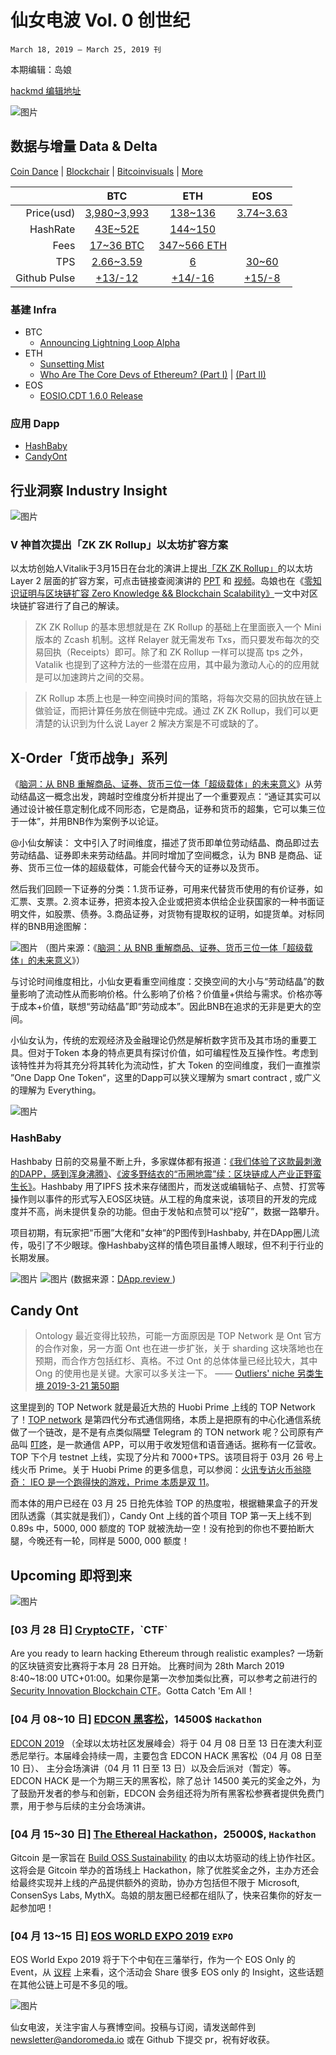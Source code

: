 # 仙女电波  Vol. 0 创世纪
`March 18, 2019 – March 25, 2019 刊`

本期编辑：岛娘

[hackmd 编辑地址](https://hackmd.io/s/Sku7Wxa_4)


![图片](https://uploader.shimo.im/f/wagpH0sCBnYUyEt1.png!thumbnail)

## 数据与增量 Data & Delta

[Coin Dance](https://coin.dance/) | [Blockchair](https://blockchair.com/) | [Bitcoinvisuals](https://bitcoinvisuals.com/) | [More](https://medium.com/@chainnews/%E9%80%81%E4%BD%A0-22-%E4%B8%AA%E9%93%BE%E4%B8%8A%E6%95%B0%E6%8D%AE%E8%B5%84%E6%BA%90%E4%B8%8E%E5%8F%AF%E8%A7%86%E5%8C%96%E5%88%A9%E5%99%A8-%E6%B4%9E%E7%A9%BF%E5%8A%A0%E5%AF%86%E6%8A%95%E8%B5%84%E9%87%8D%E9%87%8D%E8%BF%B7%E9%9B%BE-b57f5b4b5727)

| | BTC | ETH | EOS |
|---:|:--:|:--:|:--:|
|Price(usd)| [3,980~3,993](https://www.coingecko.com/zh/%E6%95%B0%E5%AD%97%E8%B4%A7%E5%B8%81/%E4%BB%A5%E5%A4%AA%E5%9D%8A/historical_data/usd?end_date=2019-03-25&start_date=2019-03-18#panel) | [138~136](https://www.coingecko.com/zh/%E6%95%B0%E5%AD%97%E8%B4%A7%E5%B8%81/%E4%BB%A5%E5%A4%AA%E5%9D%8A/historical_data/usd?end_date=2019-03-25&start_date=2019-03-18#panel)|[3.74~3.63](https://www.coingecko.com/zh/%E6%95%B0%E5%AD%97%E8%B4%A7%E5%B8%81/%E6%9F%9A%E5%AD%90%E5%B8%81/historical_data/usd?end_date=2019-03-25&start_date=2019-03-18#panel)|
| HashRate | [43E~52E](https://bitcoinvisuals.com/chain-hash-rate)  | [144~150](https://etherscan.io/chart/hashrate) | |
| Fees | [17~36 BTC]((https://www.blockchain.com/charts/transaction-fees)) | [347~566 ETH](https://etherscan.io/chart/transactionfee)| |
|TPS|[2.66~3.59](https://bitcoinvisuals.com/chain-tx-second)|[6](https://etherscan.io/chart/tx)|[30~60](https://eospark.com/titan?page=transactions-summary)|
|Github Pulse|[+13/-12](https://github.com/bitcoin/bitcoin/pulse)|[+14/-16](https://github.com/ethereum/go-ethereum/pulse)|[+15/-8](https://github.com/EOSIO/eos/pulse)|


### 基建 Infra
- BTC
  - [Announcing Lightning Loop Alpha](https://blog.lightning.engineering/posts/2019/03/20/loop.html)
- ETH
  - [Sunsetting Mist](https://medium.com/@avsa/sunsetting-mist-da21c8e943d2)
  - [Who Are The Core Devs of Ethereum? (Part I)](https://medium.com/ethex-market/who-are-the-core-devs-of-ethereum-part-i-beb342aaaff0) | [(Part II)](https://medium.com/ethex-market/who-are-the-core-devs-of-ethereum-part-ii-3f64b4e5850a)
- EOS
  - [EOSIO.CDT 1.6.0 Release](https://medium.com/@eosio/eosio-cdt-version-1-6-0-building-towards-a-more-seamless-contract-development-experience-2816084a4615)


### 应用 Dapp
* [HashBaby](http://hashbaby.com)
* [CandyOnt](https://candy.ont.io)


## 行业洞察 Industry Insight 
![图片](https://uploader.shimo.im/f/emne5rAAxEMyoZRZ.png!thumbnail)

### V 神首次提出「ZK ZK Rollup」以太坊扩容方案 
以太坊创始人Vitalik于3月15日在台北的演讲上提出[「ZK ZK Rollup」](https://medium.com/@trenton.v/transcript-scalable-blockchains-as-data-layers-vitalik-buterin-11aa18b37e07)的以太坊 Layer 2 层面的扩容方案，可点击链接查阅演讲的 [PPT](https://docs.google.com/presentation/d/1EVjrZhoxw-ikzelFGGv7czxuJsIIWfl5I-CPIlnjsME/edit#slide=id.p) 和 [视频](https://www.youtube.com/watch?v=mOm47gBMfg8)。岛娘也在《[零知识证明与区块链扩容 Zero Knowledge && Blockchain Scalability》](https://hackmd.io/s/rJ5xKzeuN#%E9%9B%B6%E7%9F%A5%E8%AF%86%E8%AF%81%E6%98%8E%E4%B8%8E%E5%8C%BA%E5%9D%97%E9%93%BE%E6%89%A9%E5%AE%B9-Zero-Knowledge-ampamp-Blockchain-Scalability)一文中对区块链扩容进行了自己的解读。

>ZK ZK Rollup 的基本思想就是在 ZK Rollup 的基础上在里面嵌入一个 Mini 版本的 Zcash 机制。这样 Relayer 就无需发布 Txs，而只要发布每次的交易回执（Receipts）即可。除了和 ZK Rollup 一样可以提高 tps 之外，Vatalik 也提到了这种方法的一些潜在应用，其中最为激动人心的的应用就是可以加速跨片之间的交易。

>ZK Rollup 本质上也是一种空间换时间的策略，将每次交易的回执放在链上做验证，而把计算任务放在侧链中完成。通过 ZK ZK Rollup，我们可以更清楚的认识到为什么说 Layer 2 解决方案是不可或缺的了。 
## X-Order「货币战争」系列
《[脑洞：从 BNB 重解商品、证券、货币三位一体「超级载体」的未来意义](https://www.chainnews.com/articles/942975463413.htm)》从劳动结晶这一概念出发，跨越时空维度分析并提出了一个重要观点：“通证其实可以通过设计被任意定制化成不同形态，它是商品，证券和货币的超集，它可以集三位于一体”，并用BNB作为案例予以论证。

@小仙女解读：
文中引入了时间维度，描述了货币即单位劳动结晶、商品即过去劳动结晶、证券即未来劳动结晶。并同时增加了空间概念，认为 BNB 是商品、证券、货币三位一体的超级载体，可能会代替今天的证券以及货币。

然后我们回顾一下证券的分类：1.货币证券，可用来代替货币使用的有价证券，如汇票、支票。2.资本证券，把资本投入企业或把资本供给企业获国家的一种书面证明文件，如股票、债券。3.商品证券，对货物有提取权的证明，如提货单。对标同样的BNB用途图解：

![图片](https://uploader.shimo.im/f/qpWJKWDWXGoMJRCs.png!thumbnail)
（图片来源：《[脑洞：从 BNB 重解商品、证券、货币三位一体「超级载体」的未来意义](https://www.chainnews.com/articles/942975463413.htm)》）

与讨论时间维度相比，小仙女更看重空间维度：交换空间的大小与“劳动结晶”的数量影响了流动性从而影响价格。什么影响了价格？价值量+供给与需求。价格亦等于成本+价值，联想“劳动结晶”即“劳动成本”。因此BNB在追求的无非是更大的空间。

小仙女认为，传统的宏观经济及金融理论仍然是解析数字货币及其市场的重要工具。但对于Token 本身的特点更具有探讨价值，如可编程性及互操作性。考虑到该特性并为将其充分将其转化为流动性，扩大 Token 的空间维度，我们一直推崇 ”One Dapp One Token“，这里的Dapp可以狭义理解为 smart contract , 或广义的理解为 Everything。



![图片](https://uploader.shimo.im/f/8UuseBzpdesLq3Ok.png!thumbnail)


### HashBaby 
Hashbaby 日前的交易量不断上升，多家媒体都有报道：[《我们体验了这款最刺激的DAPP，感到浑身沸腾》](https://mp.weixin.qq.com/s/yHOFMNnIwBNnp3AJrCvtug)、[《波多野结衣的“币圈地震”续：区块链成人产业正野蛮生长》](https://mp.weixin.qq.com/s/IYw7bhmfvxkIa9mWhEamSw)。Hashbaby 用了IPFS 技术来存储图片，而发送或编辑帖子、点赞、打赏等操作则以事件的形式写入EOS区块链。从工程的角度来说，该项目的开发的完成度并不高，尚未提供复杂的功能。但由于发帖和点赞可以“挖矿”，数据一路攀升。

项目初期，有玩家把“币圈”大佬和"女神“的P图传到Hashbaby, 并在DApp圈儿流传，吸引了不少眼球。像Hashbaby这样的情色项目虽博人眼球，但不利于行业的长期发展。


![图片](https://uploader.shimo.im/f/ALeO39QoxUY7oCEi.png!thumbnail)
![图片](https://uploader.shimo.im/f/hKV2ZpUmTrgelkYf.png!thumbnail)
(数据来源：[DApp.review ](https://dapp.review/dapp/10761/#hashbaby)) 

## Candy Ont
>Ontology 最近变得比较热，可能一方面原因是 TOP Network 是 Ont 官方的合作对象，另一方面 Ont 也在进一步扩张，关于 sharding 这块落地也在预期，而合作方包括红杉、真格。不过 Ont 的总体体量已经比较大，其中 Ong 的使用也是关键。大家可以多关注一下。
>—— [Outliers' niche 另类生境 2019-3-21 第50期](https://github.com/xorder-project/Outliers-niche/blob/master/outliers_niche_issue50.md)

这里提到的 TOP Network 就是最近大热的 Huobi Prime 上线的 TOP Network 了！[TOP network](https://www.topnetwork.org/) 是第四代分布式通信网络，本质上是把原有的中心化通信系统做了一个链改，是不是有点类似隔壁 Telegram 的 TON network 呢？公司原有产品叫 [叮咚](https://itunes.apple.com/tw/app/%E5%8F%AE%E5%92%9A-%E7%B6%B2%E7%B5%A1%E9%9B%BB%E8%A9%B1-%E5%9C%8B%E5%85%A7%E5%9C%8B%E9%9A%9B%E9%95%B7%E9%80%94/id588937297)，是一款通信 APP，可以用于收发短信和语音通话。据称有一亿营收。TOP 下个月 testnet 上线，实现了分片和 7000+TPS。该项目将于 03月 26 号上线火币 Prime。关于 Huobi Prime 的更多信息，可以参阅：[火讯专访火币翁晓奇： IEO 是一个跑得快的游戏，Prime 本质是双 11](https://mp.weixin.qq.com/s/T9_ziryPyyUHsw-TKSmmpg)。

而本体的用户已经在 03 月 25 日抢先体验 TOP 的热度啦，根据糖果盒子的开发团队透露（其实就是我们），Candy Ont 上线的首个项目 TOP 第一天上线不到 0.89s 中，5000, 000 额度的 TOP 就被洗劫一空！没有抢到的你也不要拍断大腿，今晚还有一轮，同样是 5000, 000 额度！


## Upcoming 即将到来

 ![图片](https://uploader.shimo.im/f/XImnCbGFkXoJ7ii1.png!thumbnail)

### [03 月 28 日] [CryptoCTF](https://cryptoctf.org/?)，`CTF`
Are you ready to learn hacking Ethereum through realistic examples? 一场新的区块链资安比赛将于本月 28 日开始。
比赛时间为 28th March 2019 8:40~18:00 UTC+01:00。如果你是第一次参加类似比赛，可以参考之前进行的 [Security Innovation Blockchain CTF](https://blockchain-ctf.securityinnovation.com/#/)。Gotta Catch 'Em All！

### [04 月 08~10 日] [EDCON 黑客松](https://mp.weixin.qq.com/s/9h6tcjPzTzY3DrMFv39N7Q)，14500$ `Hackathon`
[EDCON 2019](https://www.edcon.io/) （全球以太坊社区发展峰会）将于 04 月 08 日至 13 日在澳大利亚悉尼举行。本届峰会持续一周，主要包含 EDCON HACK 黑客松（04 月 08 日至 10 日）、 主分会场演讲（04 月 11 日至 13 日）以及会后派对（暂定）等。EDCON HACK 是一个为期三天的黑客松，除了总计 14500 美元的奖金之外，为了鼓励开发者的参与和创新，EDCON 会务组还将为所有黑客松参赛者提供免费门票，用于参与后续的主分会场演讲。

### [04 月 15~30 日] [The Ethereal Hackathon](https://medium.com/gitcoin/the-ethereal-hackathon-4f5dc2eb56d6?fbclid=IwAR1hrGew3O67lxFSqZ16REY9Q-VJmiBMpi8cqQS7LNtHzQRBWo5RpY_eLNI)，25000$, `Hackathon`
Gitcoin 是一家旨在 [Build OSS Sustainability](https://medium.com/gitcoin/code-sponsor-gitcoin-oss-sustainability-5684c4adf4b4) 的由以太坊驱动的线上协作社区。这将会是 Gitcoin 举办的首场线上 Hackathon，除了优胜奖金之外，主办方还会给最终实现并上线的产品提供额外的资助，协办方包括但不限于 Microsoft, ConsenSys Labs, MythX。岛娘的朋友圈已经都在组队了，快来召集你的好友一起参加吧！

### [04 月 13~15 日] [EOS WORLD EXPO 2019](https://www.eosworldexpo.com/) `EXPO`
EOS World Expo 2019 将于下个中旬在三藩举行，作为一个 EOS Only 的 Event，从 [议程](https://www.eosworldexpo.com/#program-section) 上来看，这个活动会 Share 很多 EOS only 的 Insight，这些话题在其他公链上可是不多见的哦。


![图片](https://uploader.shimo.im/f/cUIvxLznh6AIuSEZ.png!thumbnail)

仙女电波，关注宇宙人与赛博空间。投稿与订阅，请发送邮件到 [newsletter@andoromeda.io](mailto:newsletter@andoromeda.io) 或在 Github 下提交 pr，祝有好收获。
